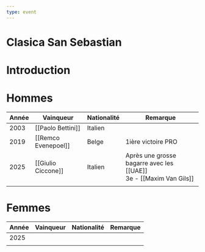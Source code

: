 ```yaml
---
type: event
---
```


# Clasica San Sebastian

# Introduction

# Hommes

| Année | Vainqueur           | Nationalité | Remarque                                                             |
| ----- | ------------------- | ----------- | -------------------------------------------------------------------- |
| 2003  | [[Paolo Bettini]]   | Italien     |                                                                      |
| 2019  | [[Remco Evenepoel]] | Belge       | 1ière victoire PRO                                                   |
| 2025  | [[Giulio Ciccone]]  | Italien     | Après une grosse bagarre avec les [[UAE]]<br>3e - [[Maxim Van Gils]] |
|       |                     |             |                                                                      |
# Femmes

| Année | Vainqueur | Nationalité | Remarque |
| ----- | --------- | ----------- | -------- |
| 2025  |           |             |          |
|       |           |             |          |
